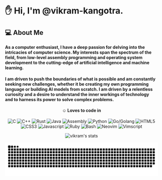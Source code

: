 # :hand: Hi, I'm @vikram-kangotra.
## :computer: About Me
#### As a computer enthusiast, I have a deep passion for delving into the intricacies of computer science. My interests span the spectrum of the field, from low-level assembly programming and operating system development to the cutting-edge of artificial intelligence and machine learning. 
#### I am driven to push the boundaries of what is possible and am constantly seeking new challenges, whether it be creating my own programming language or building AI models from scratch. I am driven by a relentless curiosity and a desire to understand the inner workings of technology and to harness its power to solve complex problems.

<div align='center'>

#### :relaxed: Loves to code in

![C](https://img.shields.io/badge/c-%2300599C.svg?logo=c&logoColor=white&style=for-the-badge)
![C++](https://img.shields.io/badge/c++-%2300599C.svg?logo=c%2B%2B&logoColor=white&style=for-the-badge)
![Rust](https://img.shields.io/badge/Rust-000000?style=for-the-badge&logo=rust&logoColor=white)
![Java](https://img.shields.io/badge/java-%23ED8B00.svg?logo=java&logoColor=white&style=for-the-badge)
![Assembly](https://img.shields.io/badge/Assembly-%23000000?style=for-the-badge&logo=Assembly&logoColor=white)
![Python](https://img.shields.io/badge/Python-3776AB?style=for-the-badge&logo=python&logoColor=white)
![Go/Golang](https://img.shields.io/badge/go-%2300ADD8.svg?logo=go&logoColor=white&style=for-the-badge)
![HTML5](	https://img.shields.io/badge/HTML5-E34F26?style=for-the-badge&logo=html5&logoColor=white)
![CSS3](https://img.shields.io/badge/CSS3-1572B6?style=for-the-badge&logo=css3&logoColor=white)
![Javascript](https://img.shields.io/badge/JavaScript-F7DF1E?style=for-the-badge&logo=javascript&logoColor=black)
![Ruby](https://img.shields.io/badge/Ruby-CC342D?style=for-the-badge&logo=ruby&logoColor=white)
![Bash](https://img.shields.io/badge/Shell_Script-121011?style=for-the-badge&logo=gnu-bash&logoColor=white)
![Neovim](https://img.shields.io/badge/NeoVim-%2357A143.svg?&style=for-the-badge&logo=neovim&logoColor=white)
![Vimscript](https://img.shields.io/badge/Vimscript-%2357A143.svg?&style=for-the-badge&logo=vim&logoColor=white)

![vikram's stats](http://github-profile-summary-cards.vercel.app/api/cards/repos-per-language?username=vikram-kangotra&theme=dracula)

![snake svg](https://github.com/vikram-kangotra/vikram-kangotra/blob/output/github-contribution-grid-snake.svg)

</div>
